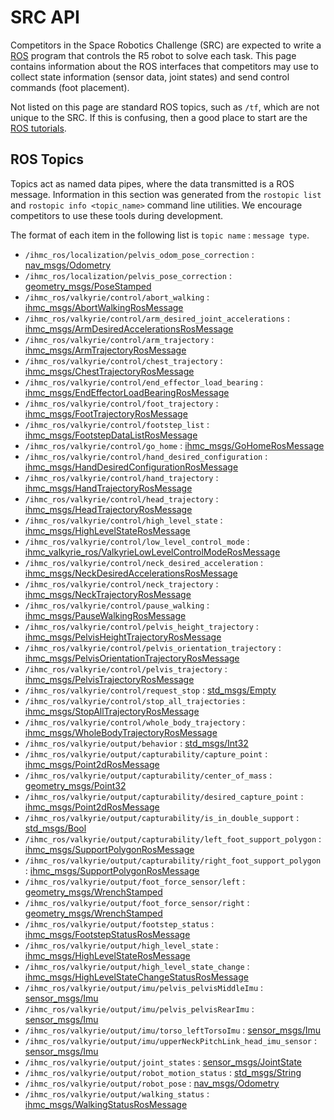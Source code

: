# SRC API

Competitors in the Space Robotics Challenge (SRC) are expected to write a [ROS](ros.org) program that controls the R5 robot to solve each task. This page contains information about the ROS interfaces that competitors may use to collect state information (sensor data, joint states) and send control commands (foot placement).

Not listed on this page are standard ROS topics, such as `/tf`, which are not unique to the SRC. If this is confusing, then a good place to start are the [ROS tutorials](http://wiki.ros.org/ROS/Tutorials).

## ROS Topics

Topics act as named data pipes, where the data transmitted is a ROS message. Information in this section was generated from the `rostopic list` and `rostopic info <topic_name>` command line utilities. We encourage competitors to use these tools during development.

The format of each item in the following list is `topic name` : `message type`.

* `/ihmc_ros/localization/pelvis_odom_pose_correction` : [nav_msgs/Odometry](http://docs.ros.org/api/nav_msgs/html/msg/Odometry.html)
* `/ihmc_ros/localization/pelvis_pose_correction` : [geometry_msgs/PoseStamped](http://docs.ros.org/api/geometry_msgs/html/msg/PoseStamped.html)
* `/ihmc_ros/valkyrie/control/abort_walking` : [ihmc_msgs/AbortWalkingRosMessage](https://github.com/ihmcrobotics/ihmc_ros_core/blob/develop/ihmc_msgs/msg/AbortWalkingRosMessage.msg)
* `/ihmc_ros/valkyrie/control/arm_desired_joint_accelerations` : [ihmc_msgs/ArmDesiredAccelerationsRosMessage](https://github.com/ihmcrobotics/ihmc_ros_core/blob/develop/ihmc_msgs/msg/ArmDesiredAccelerationsRosMessage.msg)
* `/ihmc_ros/valkyrie/control/arm_trajectory` : [ihmc_msgs/ArmTrajectoryRosMessage](https://github.com/ihmcrobotics/ihmc_ros_core/blob/develop/ihmc_msgs/msg/ArmTrajectoryRosMessage.msg)
* `/ihmc_ros/valkyrie/control/chest_trajectory` : [ihmc_msgs/ChestTrajectoryRosMessage](https://github.com/ihmcrobotics/ihmc_ros_core/blob/develop/ihmc_msgs/msg/ChestTrajectoryRosMessage.msg)
* `/ihmc_ros/valkyrie/control/end_effector_load_bearing` : [ihmc_msgs/EndEffectorLoadBearingRosMessage](https://github.com/ihmcrobotics/ihmc_ros_core/blob/develop/ihmc_msgs/msg/EndEffectorLoadBearingRosMessage.msg)
* `/ihmc_ros/valkyrie/control/foot_trajectory` : [ihmc_msgs/FootTrajectoryRosMessage](https://github.com/ihmcrobotics/ihmc_ros_core/blob/develop/ihmc_msgs/msg/FootTrajectoryRosMessage.msg)
* `/ihmc_ros/valkyrie/control/footstep_list` : [ihmc_msgs/FootstepDataListRosMessage](https://github.com/ihmcrobotics/ihmc_ros_core/blob/develop/ihmc_msgs/msg/FootstepDataListRosMessage.msg)
* `/ihmc_ros/valkyrie/control/go_home` : [ihmc_msgs/GoHomeRosMessage](https://github.com/ihmcrobotics/ihmc_ros_core/blob/develop/ihmc_msgs/msg/FootstepDataListRosMessage.msg)
* `/ihmc_ros/valkyrie/control/hand_desired_configuration` : [ihmc_msgs/HandDesiredConfigurationRosMessage](https://github.com/ihmcrobotics/ihmc_ros_core/blob/develop/ihmc_msgs/msg/FootstepDataListRosMessage.msg)
* `/ihmc_ros/valkyrie/control/hand_trajectory` : [ihmc_msgs/HandTrajectoryRosMessage](https://github.com/ihmcrobotics/ihmc_ros_core/blob/develop/ihmc_msgs/msg/FootstepDataListRosMessage.msg)
* `/ihmc_ros/valkyrie/control/head_trajectory` : [ihmc_msgs/HeadTrajectoryRosMessage](https://github.com/ihmcrobotics/ihmc_ros_core/blob/develop/ihmc_msgs/msg/HeadTrajectoryRosMessage.msg)
* `/ihmc_ros/valkyrie/control/high_level_state` : [ihmc_msgs/HighLevelStateRosMessage](https://github.com/ihmcrobotics/ihmc_ros_core/blob/develop/ihmc_msgs/msg/HighLevelStateRosMessage.msg)
* `/ihmc_ros/valkyrie/control/low_level_control_mode` : [ihmc_valkyrie_ros/ValkyrieLowLevelControlModeRosMessage](https://github.com/ihmcrobotics/ihmc_valkyrie_ros/blob/develop/msg/ValkyrieLowLevelControlModeRosMessage.msg)
* `/ihmc_ros/valkyrie/control/neck_desired_acceleration` : [ihmc_msgs/NeckDesiredAccelerationsRosMessage](https://github.com/ihmcrobotics/ihmc_ros_core/blob/develop/ihmc_msgs/msg/NeckDesiredAccelerationsRosMessage.msg)
* `/ihmc_ros/valkyrie/control/neck_trajectory` : [ihmc_msgs/NeckTrajectoryRosMessage](https://github.com/ihmcrobotics/ihmc_ros_core/blob/develop/ihmc_msgs/msg/NeckTrajectoryRosMessage.msg)
* `/ihmc_ros/valkyrie/control/pause_walking` : [ihmc_msgs/PauseWalkingRosMessage](https://github.com/ihmcrobotics/ihmc_ros_core/blob/develop/ihmc_msgs/msg/PauseWalkingRosMessage.msg)
* `/ihmc_ros/valkyrie/control/pelvis_height_trajectory` : [ihmc_msgs/PelvisHeightTrajectoryRosMessage](https://github.com/ihmcrobotics/ihmc_ros_core/blob/develop/ihmc_msgs/msg/PelvisHeightTrajectoryRosMessage.msg)
* `/ihmc_ros/valkyrie/control/pelvis_orientation_trajectory` : [ihmc_msgs/PelvisOrientationTrajectoryRosMessage](https://github.com/ihmcrobotics/ihmc_ros_core/blob/develop/ihmc_msgs/msg/PelvisOrientationTrajectoryRosMessage.msg)
* `/ihmc_ros/valkyrie/control/pelvis_trajectory` : [ihmc_msgs/PelvisTrajectoryRosMessage](https://github.com/ihmcrobotics/ihmc_ros_core/blob/develop/ihmc_msgs/msg/PelvisTrajectoryRosMessage.msg)
* `/ihmc_ros/valkyrie/control/request_stop` : [std_msgs/Empty](http://docs.ros.org/api/std_msgs/html/msg/Empty.html)
* `/ihmc_ros/valkyrie/control/stop_all_trajectories` : [ihmc_msgs/StopAllTrajectoryRosMessage](https://github.com/ihmcrobotics/ihmc_ros_core/blob/develop/ihmc_msgs/msg/StopAllTrajectoryRosMessage.msg)
* `/ihmc_ros/valkyrie/control/whole_body_trajectory` : [ihmc_msgs/WholeBodyTrajectoryRosMessage](https://github.com/ihmcrobotics/ihmc_ros_core/blob/develop/ihmc_msgs/msg/WholeBodyTrajectoryRosMessage.msg)
* `/ihmc_ros/valkyrie/output/behavior` : [std_msgs/Int32](http://docs.ros.org/api/std_msgs/html/msg/Int32.html)
* `/ihmc_ros/valkyrie/output/capturability/capture_point` : [ihmc_msgs/Point2dRosMessage](https://github.com/ihmcrobotics/ihmc_ros_core/blob/develop/ihmc_msgs/msg/Point2dRosMessage.msg)
* `/ihmc_ros/valkyrie/output/capturability/center_of_mass` : [geometry_msgs/Point32](http://docs.ros.org/api/geometry_msgs/html/msg/Point32.html)
* `/ihmc_ros/valkyrie/output/capturability/desired_capture_point` : [ihmc_msgs/Point2dRosMessage](https://github.com/ihmcrobotics/ihmc_ros_core/blob/develop/ihmc_msgs/msg/Point2dRosMessage.msg)
* `/ihmc_ros/valkyrie/output/capturability/is_in_double_support` : [std_msgs/Bool](http://docs.ros.org/api/std_msgs/html/msg/Bool.html)
* `/ihmc_ros/valkyrie/output/capturability/left_foot_support_polygon` : [ihmc_msgs/SupportPolygonRosMessage](https://github.com/ihmcrobotics/ihmc_ros_core/blob/develop/ihmc_msgs/msg/SupportPolygonRosMessage.msg)
* `/ihmc_ros/valkyrie/output/capturability/right_foot_support_polygon` : [ihmc_msgs/SupportPolygonRosMessage](https://github.com/ihmcrobotics/ihmc_ros_core/blob/develop/ihmc_msgs/msg/SupportPolygonRosMessage.msg)
* `/ihmc_ros/valkyrie/output/foot_force_sensor/left` : [geometry_msgs/WrenchStamped](http://docs.ros.org/api/geometry_msgs/html/msg/WrenchStamped.html)
* `/ihmc_ros/valkyrie/output/foot_force_sensor/right` : [geometry_msgs/WrenchStamped](http://docs.ros.org/api/geometry_msgs/html/msg/WrenchStamped.html)
* `/ihmc_ros/valkyrie/output/footstep_status` : [ihmc_msgs/FootstepStatusRosMessage](https://github.com/ihmcrobotics/ihmc_ros_core/blob/develop/ihmc_msgs/msg/FootstepStatusRosMessage.msg)
* `/ihmc_ros/valkyrie/output/high_level_state` : [ihmc_msgs/HighLevelStateRosMessage](https://github.com/ihmcrobotics/ihmc_ros_core/blob/develop/ihmc_msgs/msg/HighLevelStateRosMessage.msg)
* `/ihmc_ros/valkyrie/output/high_level_state_change` : [ihmc_msgs/HighLevelStateChangeStatusRosMessage](https://github.com/ihmcrobotics/ihmc_ros_core/blob/develop/ihmc_msgs/msg/HighLevelStateChangeStatusRosMessage.msg)
* `/ihmc_ros/valkyrie/output/imu/pelvis_pelvisMiddleImu` : [sensor_msgs/Imu](http://docs.ros.org/api/sensor_msgs/html/msg/Imu.html)
* `/ihmc_ros/valkyrie/output/imu/pelvis_pelvisRearImu` : [sensor_msgs/Imu](http://docs.ros.org/api/sensor_msgs/html/msg/Imu.html)
* `/ihmc_ros/valkyrie/output/imu/torso_leftTorsoImu` : [sensor_msgs/Imu](http://docs.ros.org/api/sensor_msgs/html/msg/Imu.html)
* `/ihmc_ros/valkyrie/output/imu/upperNeckPitchLink_head_imu_sensor` : [sensor_msgs/Imu](http://docs.ros.org/api/sensor_msgs/html/msg/Imu.html)
* `/ihmc_ros/valkyrie/output/joint_states` : [sensor_msgs/JointState](sensor_msgs/Imu)
* `/ihmc_ros/valkyrie/output/robot_motion_status` : [std_msgs/String](http://docs.ros.org/api/std_msgs/html/msg/String.html)
* `/ihmc_ros/valkyrie/output/robot_pose` : [nav_msgs/Odometry](http://docs.ros.org/api/nav_msgs/html/msg/Odometry.html)
* `/ihmc_ros/valkyrie/output/walking_status` : [ihmc_msgs/WalkingStatusRosMessage](https://github.com/ihmcrobotics/ihmc_ros_core/blob/develop/ihmc_msgs/msg/WalkingStatusRosMessage.msg)